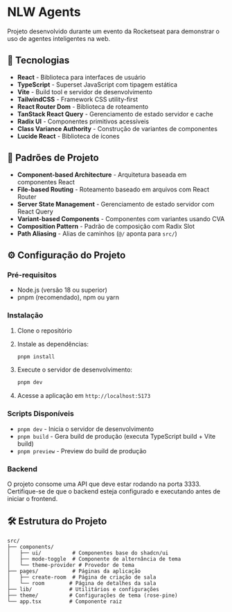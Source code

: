 # NLW Agents

Projeto desenvolvido durante um evento da Rocketseat para demonstrar o uso de agentes inteligentes na web.

## 🚀 Tecnologias

- **React** - Biblioteca para interfaces de usuário
- **TypeScript** - Superset JavaScript com tipagem estática
- **Vite** - Build tool e servidor de desenvolvimento
- **TailwindCSS** - Framework CSS utility-first
- **React Router Dom** - Biblioteca de roteamento
- **TanStack React Query** - Gerenciamento de estado servidor e cache
- **Radix UI** - Componentes primitivos acessíveis
- **Class Variance Authority** - Construção de variantes de componentes
- **Lucide React** - Biblioteca de ícones

## 📂 Padrões de Projeto

- **Component-based Architecture** - Arquitetura baseada em componentes React
- **File-based Routing** - Roteamento baseado em arquivos com React Router
- **Server State Management** - Gerenciamento de estado servidor com React Query
- **Variant-based Components** - Componentes com variantes usando CVA
- **Composition Pattern** - Padrão de composição com Radix Slot
- **Path Aliasing** - Alias de caminhos (`@/` aponta para `src/`)

## ⚙️ Configuração do Projeto

### Pré-requisitos

- Node.js (versão 18 ou superior)
- pnpm (recomendado), npm ou yarn

### Instalação

1. Clone o repositório
2. Instale as dependências:

   ```bash
   pnpm install
   ```

3. Execute o servidor de desenvolvimento:

   ```bash
   pnpm dev
   ```

4. Acesse a aplicação em `http://localhost:5173`

### Scripts Disponíveis

- `pnpm dev` - Inicia o servidor de desenvolvimento
- `pnpm build` - Gera build de produção (executa TypeScript build + Vite build)
- `pnpm preview` - Preview do build de produção

### Backend

O projeto consome uma API que deve estar rodando na porta 3333. Certifique-se de que o backend esteja configurado e executando antes de iniciar o frontend.

## 🛠️ Estrutura do Projeto

```
src/
├── components/
│   ├── ui/          # Componentes base do shadcn/ui
│   ├── mode-toggle  # Componente de alternância de tema
│   └── theme-provider # Provedor de tema
├── pages/           # Páginas da aplicação
│   ├── create-room  # Página de criação de sala
│   └── room        # Página de detalhes da sala
├── lib/            # Utilitários e configurações
├── theme/          # Configurações de tema (rose-pine)
└── app.tsx         # Componente raiz
```
